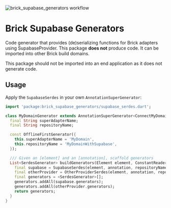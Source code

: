![brick_supabase_generators workflow](https://github.com/GetDutchie/brick/actions/workflows/brick_supabase_generators.yaml/badge.svg)

# Brick Supabase Generators

Code generator that provides (de)serializing functions for Brick adapters using SupabaseProvider. This package **does not** produce code. It can be imported into other Brick build domains.

This package should not be imported into an end application as it does not generate code.

## Usage

Apply the `SupabaseSerdes` in your own `AnnotationSuperGenerator`:

```dart
import 'package:brick_supabase_generators/supabase_serdes.dart';

class MyDomainGenerator extends AnnotationSuperGenerator<ConnectMyDomainWithSupabase> {
  final String superAdapterName;
  final String repositoryName;

  const OfflineFirstGenerator({
    this.superAdapterName = 'MyDomain',
    this.repositoryName = 'MyDomainWithSupabase',
  });

  /// Given an [element] and an [annotation], scaffold generators
  List<SerdesGenerator> buildGenerators(Element element, ConstantReader annotation) {
    final supabase = SupabaseSerdes(element, annotation, repositoryName: repositoryName);
    final otherProvider = OtherProviderSerdes(element, annotation, repositoryName: repositoryName);
    final generators = <SerdesGenerator>[];
    generators.addAll(supabase.generators);
    generators.addAll(otherProvider.generators);
    return generators;
  }
}
```
